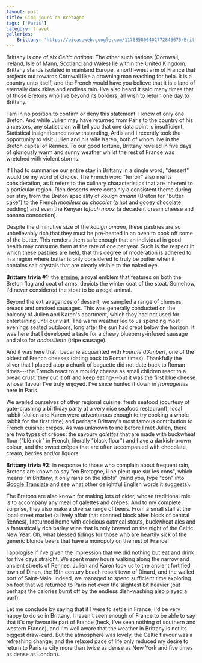 ```yaml
---
layout: post
title: Cinq jours en Bretagne
tags: ['Paris']
category: travel
galleries:
    Brittany: 'https://picasaweb.google.com/117685806402772845675/Brittany092011?authuser=0&authkey=Gv1sRgCLH4hrGQod7xNQ'
---
```


Brittany is one of six *Celtic nations*.
The other such nations (Cornwall, Ireland, Isle of Mann, Scotland and Wales)
lie within the United Kingdom.
Brittany stands isolated in mainland Europe, a north-west arm of France that
projects out towards Cornwall like a drowning man reaching for help.
It is a country unto itself, and the French would have you believe that it is
a land of eternally dark skies and endless rain.
I've also heard it said many times that of those Bretons who live beyond its
borders, all wish to return one day to Brittany.

I am in no position to confirm or deny this statement.
I know of only one Breton.
And while Julien may have returned from Paris to the country of his ancestors,
any statistician will tell you that one data point is insufficient.
Statistical insignificance notwithstanding, Ardis and I recently took the
opportunity to visit Julien and his wife Karen, both of whom live in the
Breton capital of Rennes.
To our good fortune, Brittany reveled in five days of gloriously warm and
sunny weather whilst the rest of France was wretched with violent storms.

If I had to summarise our entire stay in Brittany in a single word, "dessert"
would be my word of choice.
The French word "terroir" also merits consideration, as it refers to the
culinary characteristics that are inherent to a particular region.
Rich desserts were certainly a consistent theme during our stay, from the
Breton speciality of *kouign amann* (Breton for "butter cake") to the French
*moelleux au chocolat* (a hot and gooey chocolate pudding) and even the Kenyan
*tafach mooz* (a decadent cream cheese and banana concoction).

Despite the diminutive size of the *kouign amann*, these pastries are so
unbelievably rich that they must be pre-heated in an oven to cook off some of
the butter.
This renders them safe enough that an individual in good health may consume
them at the rate of one per year.
Such is the respect in which these pastries are held, that this degree of
moderation is adhered to in a region where butter is only considered to truly
be butter when it contains salt crystals that are clearly visible to the naked
eye.


**Brittany trivia #1:** the
[ermine](http://en.wikipedia.org/wiki/Ermine_%28heraldry%29), a royal emblem
that features on both the Breton flag and coat of arms, depicts the winter
coat of the stoat.
Somehow, I'd never considered the stoat to be a regal animal.

Beyond the extravagances of dessert, we sampled a range of cheeses, breads and
smoked sausages.
This was generally conducted on the balcony of Julien and Karen's apartment,
which they had not used for entertaining until our visit.
The warm weather led to us spending most evenings seated outdoors, long after
the sun had crept below the horizon.
It was here that I developed a taste for a chewy blueberry-infused sausage and
also for *andouillette* (tripe sausage).

And it was here that I became acquainted with *Fourme d'Ambert*, one of the
oldest of French cheeses (dating back to Roman times).
Thankfully the sliver that I placed atop a chunk of baguette did not date back
to Roman times---the French react to a mouldy cheese as small children react
to a bread crust: they cut it off and keep eating---but it was the first blue
cheese whose flavour I've truly enjoyed.
I've since hunted it down in *fromageries* here in Paris.

We availed ourselves of other regional cuisine: fresh seafood (courtesy of
gate-crashing a birthday party at a very nice seafood restaurant), local
rabbit (Julien and Karen were adventurous enough to try cooking a whole rabbit
for the first time) and perhaps Brittany's most famous contribution to French
cuisine: crêpes.
As was unknown to me before I met Julien, there are two types of crêpes: the
savoury *galettes* that are made with buckwheat flour ("blé noir" in French,
literally "black flour") and have a darkish-brown colour, and the sweet
crêpes that are often accompanied with chocolate, cream, berries and/or
liquors.

**Brittany trivia #2:** in response to those who complain about frequent rain,
Bretons are known to say "en Bretagne, il ne pleut que sur les cons", which
means "in Brittany, it only rains on the idiots" (mind you, type "con" into
[Google Translate](http://translate.google.com/#fr|en|con) and see what other
delightful English words it suggests).

The Bretons are also known for making lots of cider, whose traditional role is
to accompany any meal of galettes and crêpes.
And to my complete surprise, they also make a diverse range of beers.
From a small stall at the local street market (a lively affair that spanned
block after block of central Rennes), I returned home with delicious oatmeal
stouts, buckwheat ales and a fantastically rich barley wine that is only
brewed on the night of the Celtic New Year.
Oh, what blessed tidings for those who are heartily sick of the generic blonde
beers that have a monopoly on the rest of France!

I apologise if I've given the impression that we did nothing but eat and drink
for five days straight.
We spent many hours walking along the narrow and ancient streets of Rennes.
Julien and Karen took us to the ancient fortified town of Dinan, the 19th
century beach resort town of Dinard, and the walled port of Saint-Malo.
Indeed, we managed to spend sufficient time exploring on foot that we returned
to Paris not even the slightest bit heavier (but perhaps the calories burnt
off by the endless dish-washing also played a part).

Let me conclude by saying that if I were to settle in France, I'd be very
happy to do so in Brittany.
I haven't seen enough of France to be able to say that it's my favourite part
of France (heck, I've seen nothing of southern and western France), and I'm
well aware that the weather in Brittany is not its biggest draw-card.
But the atmosphere was lovely, the Celtic flavour was a refreshing change, and
the relaxed pace of life only reduced my desire to return to Paris (a city
more than twice as dense as New York and five times as dense as London).

